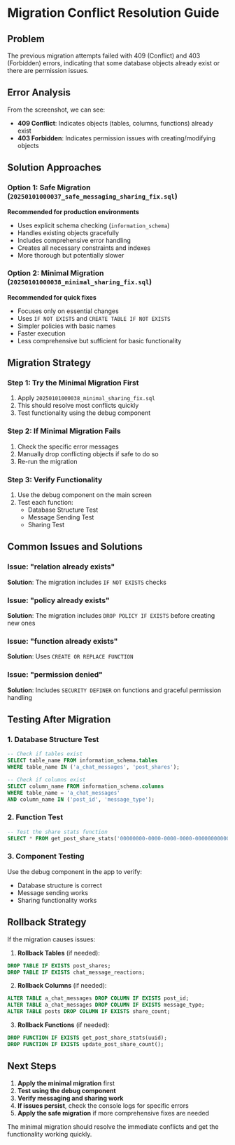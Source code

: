 # Migration Conflict Resolution Guide

## Problem
The previous migration attempts failed with 409 (Conflict) and 403 (Forbidden) errors, indicating that some database objects already exist or there are permission issues.

## Error Analysis
From the screenshot, we can see:
- **409 Conflict**: Indicates objects (tables, columns, functions) already exist
- **403 Forbidden**: Indicates permission issues with creating/modifying objects

## Solution Approaches

### Option 1: Safe Migration (`20250101000037_safe_messaging_sharing_fix.sql`)
**Recommended for production environments**

- Uses explicit schema checking (`information_schema`)
- Handles existing objects gracefully
- Includes comprehensive error handling
- Creates all necessary constraints and indexes
- More thorough but potentially slower

### Option 2: Minimal Migration (`20250101000038_minimal_sharing_fix.sql`)
**Recommended for quick fixes**

- Focuses only on essential changes
- Uses `IF NOT EXISTS` and `CREATE TABLE IF NOT EXISTS`
- Simpler policies with basic names
- Faster execution
- Less comprehensive but sufficient for basic functionality

## Migration Strategy

### Step 1: Try the Minimal Migration First
1. Apply `20250101000038_minimal_sharing_fix.sql`
2. This should resolve most conflicts quickly
3. Test functionality using the debug component

### Step 2: If Minimal Migration Fails
1. Check the specific error messages
2. Manually drop conflicting objects if safe to do so
3. Re-run the migration

### Step 3: Verify Functionality
1. Use the debug component on the main screen
2. Test each function:
   - Database Structure Test
   - Message Sending Test
   - Sharing Test

## Common Issues and Solutions

### Issue: "relation already exists"
**Solution**: The migration includes `IF NOT EXISTS` checks

### Issue: "policy already exists"  
**Solution**: The migration includes `DROP POLICY IF EXISTS` before creating new ones

### Issue: "function already exists"
**Solution**: Uses `CREATE OR REPLACE FUNCTION`

### Issue: "permission denied"
**Solution**: Includes `SECURITY DEFINER` on functions and graceful permission handling

## Testing After Migration

### 1. Database Structure Test
```sql
-- Check if tables exist
SELECT table_name FROM information_schema.tables 
WHERE table_name IN ('a_chat_messages', 'post_shares');

-- Check if columns exist
SELECT column_name FROM information_schema.columns 
WHERE table_name = 'a_chat_messages' 
AND column_name IN ('post_id', 'message_type');
```

### 2. Function Test
```sql
-- Test the share stats function
SELECT * FROM get_post_share_stats('00000000-0000-0000-0000-000000000000'::uuid);
```

### 3. Component Testing
Use the debug component in the app to verify:
- Database structure is correct
- Message sending works
- Sharing functionality works

## Rollback Strategy

If the migration causes issues:

1. **Rollback Tables** (if needed):
```sql
DROP TABLE IF EXISTS post_shares;
DROP TABLE IF EXISTS chat_message_reactions;
```

2. **Rollback Columns** (if needed):
```sql
ALTER TABLE a_chat_messages DROP COLUMN IF EXISTS post_id;
ALTER TABLE a_chat_messages DROP COLUMN IF EXISTS message_type;
ALTER TABLE posts DROP COLUMN IF EXISTS share_count;
```

3. **Rollback Functions** (if needed):
```sql
DROP FUNCTION IF EXISTS get_post_share_stats(uuid);
DROP FUNCTION IF EXISTS update_post_share_count();
```

## Next Steps

1. **Apply the minimal migration** first
2. **Test using the debug component**
3. **Verify messaging and sharing work**
4. **If issues persist**, check the console logs for specific errors
5. **Apply the safe migration** if more comprehensive fixes are needed

The minimal migration should resolve the immediate conflicts and get the functionality working quickly. 